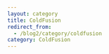 ```yaml
---
layout: category
title: ColdFusion
redirect_from:
  - /blog2/category/coldfusion
category: ColdFusion
---
```

